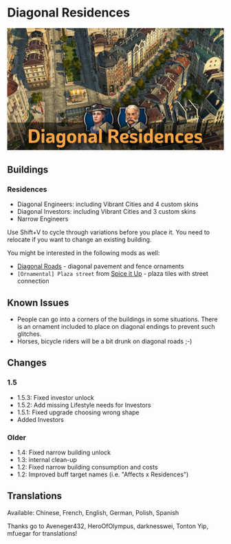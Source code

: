 # Diagonal Residences

![](./banner.jpg)

## Buildings

### Residences

- Diagonal Engineers: including Vibrant Cities and 4 custom skins
- Diagonal Investors: including Vibrant Cities and 3 custom skins
- Narrow Engineers

Use Shift+V to cycle through variations before you place it.
You need to relocate if you want to change an existing building.

You might be interested in the following mods as well: 
- [Diagonal Roads](https://www.nexusmods.com/anno1800/mods/164) - diagonal pavement and fence ornaments
- `[Ornamental] Plaza street` from [Spice it Up](https://www.nexusmods.com/anno1800/mods/5) - plaza tiles with street connection

## Known Issues

- People can go into a corners of the buildings in some situations.
  There is an ornament included to place on diagonal endings to prevent such glitches.
- Horses, bicycle riders will be a bit drunk on diagonal roads ;-)

## Changes

### 1.5

- 1.5.3: Fixed investor unlock
- 1.5.2: Add missing Lifestyle needs for Investors
- 1.5.1: Fixed upgrade choosing wrong shape
- Added Investors

### Older

- 1.4: Fixed narrow building unlock
- 1.3: internal clean-up
- 1.2: Fixed narrow building consumption and costs
- 1.2: Improved buff target names (i.e. "Affects x Residences")

## Translations

Available: Chinese, French, English, German, Polish, Spanish

Thanks go to Aveneger432, HeroOfOlympus, darknesswei, Tonton Yip, mfuegar for translations!
